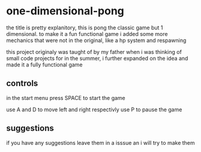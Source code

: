 # one-dimensional-pong
 the title is pretty explanitory, this is pong the classic game but 1 dimensional.
 to make it a fun functional game i added some more mechanics that were not in the original, like a hp system and respawning 

 this project originaly was taught of by my father when i was thinking of small code projects for in the summer, i further expanded on the idea and made it a fully    functional game

 ## controls
  in the start menu press SPACE to start the game 
 
  use A and D to move left and right respectivly 
  use P to pause the game

 ## suggestions 
  if you have any suggestions leave them in a isssue an i will try to make them 

